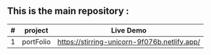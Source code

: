 ## This is the main repository : 

| # | project | Live Demo |
| ----------- | ----------- | ---------- |
| 1 | portFolio | https://stirring-unicorn-9f076b.netlify.app/|
